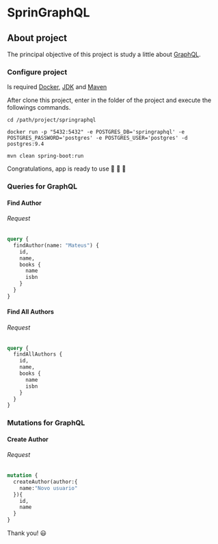 # SprinGraphQL

## About project

The principal objective of this project is study a little about <a href="https://graphql.org/" target="_blank" >GraphQL</a>.

### Configure project

Is required <a href="https://docs.docker.com/docker-for-windows/install/" target="_blank" >Docker</a>, <a href="https://www.oracle.com/technetwork/java/javase/downloads/jdk8-downloads-2133151.html" target="_blank" >JDK</a> and <a href="https://maven.apache.org/" target="_blank" >Maven</a>

After clone this project, enter in the folder of the project and execute the followings commands.

```
cd /path/project/springraphql

docker run -p "5432:5432" -e POSTGRES_DB='springraphql' -e POSTGRES_PASSWORD='postgres' -e POSTGRES_USER='postgres' -d postgres:9.4

mvn clean spring-boot:run

```

Congratulations, app is ready to use :tada:	:confetti_ball: :balloon:

### Queries for GraphQL

#### Find Author

###### Request

```graphql
query {
  findAuthor(name: "Mateus") {
    id,
    name,
    books {
      name
      isbn
    }
  }
}
```

#### Find All Authors

###### Request

```graphql
query {
  findAllAuthors {
    id,
    name,
    books {
      name
      isbn
    }
  }
}
```

### Mutations for GraphQL

#### Create Author

###### Request


```graphql
mutation {
  createAuthor(author:{
    name:"Novo usuario"
  }){
    id,
    name
  }
}
```

Thank you! :smiley:	
